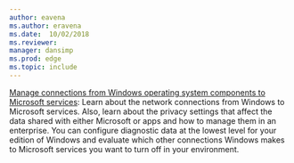 ```yaml
---
author: eavena
ms.author: eravena
ms.date:  10/02/2018
ms.reviewer: 
manager: dansimp
ms.prod: edge
ms.topic: include
---
```


[Manage connections from Windows operating system components to Microsoft services](https://docs.microsoft.com/windows/configuration/manage-connections-from-windows-operating-system-components-to-microsoft-services): Learn about the network connections from Windows to Microsoft services. Also, learn about the privacy settings that affect the data shared with either Microsoft or apps and how to manage them in an enterprise. You can configure diagnostic data at the lowest level for your edition of Windows and evaluate which other connections Windows makes to Microsoft services you want to turn off in your environment.
